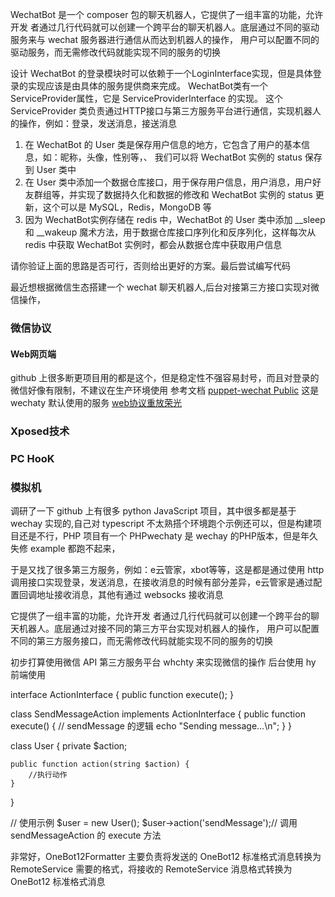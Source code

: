 WechatBot 是一个 composer 包的聊天机器人，它提供了一组丰富的功能，允许开发
者通过几行代码就可以创建一个跨平台的聊天机器人。底层通过不同的驱动服务来与 wechat 服务器进行通信从而达到机器人的操作，
用户可以配置不同的驱动服务，而无需修改代码就能实现不同的服务的切换



设计 WechatBot 的登录模块时可以依赖于一个LoginInterface实现，但是具体登录的实现应该是由具体的服务提供商来完成。
WechatBot类有一个ServiceProvider属性，它是 ServiceProviderInterface 的实现。 这个 ServiceProvider 类负责通过HTTP接口与第三方服务平台进行通信，实现机器人的操作，例如：登录，发送消息，接送消息

1. 在 WechatBot 的 User 类是保存用户信息的地方，它包含了用户的基本信息，如：昵称，头像，性别等，、
我们可以将 WechatBot 实例的 status 保存到 User 类中
2. 在 User 类中添加一个数据仓库接口，用于保存用户信息，用户消息，用户好友群组等，并实现了数据持久化和数据的修改和 WechatBot 实例的 status 更新，这个可以是 MySQL，Redis，MongoDB 等
3. 因为 WechatBot实例存储在 redis 中，WechatBot 的 User 类中添加 __sleep 和 __wakeup 魔术方法，用于数据仓库接口序列化和反序列化，这样每次从redis 中获取 WechatBot 实例时，都会从数据仓库中获取用户信息

请你验证上面的思路是否可行，否则给出更好的方案。最后尝试编写代码

最近想根据微信生态搭建一个 wechat 聊天机器人,后台对接第三方接口实现对微信操作，

### 微信协议
#### Web网页端
github 上很多断更项目用的都是这个，但是稳定性不强容易封号，而且对登录的微信好像有限制，不建议在生产环境使用
参考文档
[puppet-wechat Public](https://github.com/wechaty/puppet-wechat) 这是 wechaty 默认使用的服务
[web协议重放荣光](https://wechaty.js.org/2021/04/13/wechaty-uos-web/)
### Xposed技术

### PC HooK

### 模拟机
调研了一下 github 上有很多 python JavaScript 项目，其中很多都是基于 wechay 实现的,自己对 typescript 不太熟搭个环境跑个示例还可以，但是构建项目还是不行，PHP 项目有一个 PHPwechaty 是 wechay 的PHP版本，但是年久失修 example 都跑不起来，

于是又找了很多第三方服务，例如：e云管家，xbot等等，这是都是通过使用 http 调用接口实现登录，发送消息，在接收消息的时候有部分差异，e云管家是通过配置回调地址接收消息，其他有通过 websocks 接收消息

它提供了一组丰富的功能，允许开发
者通过几行代码就可以创建一个跨平台的聊天机器人。底层通过对接不同的第三方平台实现对机器人的操作，
用户可以配置不同的第三方服务接口，而无需修改代码就能实现不同的服务的切换

初步打算使用微信 API 第三方服务平台 whchty  来实现微信的操作
后台使用 hy
前端使用


interface ActionInterface {
public function execute();
}

class SendMessageAction implements ActionInterface {
public function execute() {
// sendMessage 的逻辑
echo "Sending message...\n";
}
}

class User {
private $action;

    public function action(string $action) {
        //执行动作
    }
}

// 使用示例
$user = new User();
$user->action('sendMessage');// 调用 sendMessageAction 的 execute 方法


非常好，OneBot12Formatter 主要负责将发送的 OneBot12 标准格式消息转换为 RemoteService 需要的格式，将接收的 RemoteService 消息格式转换为 OneBot12 标准格式消息



